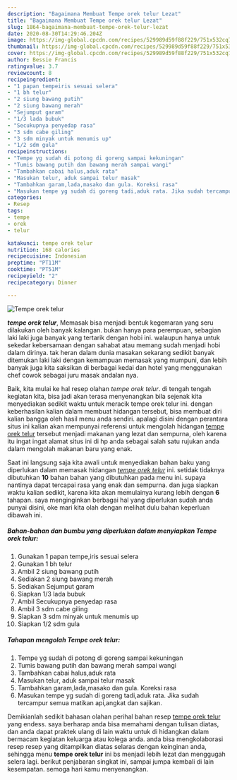 ```yaml
---
description: "Bagaimana Membuat Tempe orek telur Lezat"
title: "Bagaimana Membuat Tempe orek telur Lezat"
slug: 1864-bagaimana-membuat-tempe-orek-telur-lezat
date: 2020-08-30T14:29:46.204Z
image: https://img-global.cpcdn.com/recipes/529989d59f88f229/751x532cq70/tempe-orek-telur-foto-resep-utama.jpg
thumbnail: https://img-global.cpcdn.com/recipes/529989d59f88f229/751x532cq70/tempe-orek-telur-foto-resep-utama.jpg
cover: https://img-global.cpcdn.com/recipes/529989d59f88f229/751x532cq70/tempe-orek-telur-foto-resep-utama.jpg
author: Bessie Francis
ratingvalue: 3.7
reviewcount: 8
recipeingredient:
- "1 papan tempeiris sesuai selera"
- "1 bh telur"
- "2 siung bawang putih"
- "2 siung bawang merah"
- "Sejumput garam"
- "1/3 lada bubuk"
- "Secukupnya penyedap rasa"
- "3 sdm cabe giling"
- "3 sdm minyak untuk menumis up"
- "1/2 sdm gula"
recipeinstructions:
- "Tempe yg sudah di potong di goreng sampai kekuningan"
- "Tumis bawang putih dan bawang merah sampai wangi"
- "Tambahkan cabai halus,aduk rata"
- "Masukan telur, aduk sampai telur masak"
- "Tambahkan garam,lada,masako dan gula. Koreksi rasa"
- "Masukan tempe yg sudah di goreng tadi,aduk rata. Jika sudah tercampur semua matikan api,angkat dan sajikan."
categories:
- Resep
tags:
- tempe
- orek
- telur

katakunci: tempe orek telur 
nutrition: 168 calories
recipecuisine: Indonesian
preptime: "PT11M"
cooktime: "PT51M"
recipeyield: "2"
recipecategory: Dinner

---
```



![Tempe orek telur](https://img-global.cpcdn.com/recipes/529989d59f88f229/751x532cq70/tempe-orek-telur-foto-resep-utama.jpg)

<b><i>tempe orek telur</i></b>, Memasak bisa menjadi bentuk kegemaran yang seru dilakukan oleh banyak kalangan. bukan hanya para perempuan, sebagian laki laki juga banyak yang tertarik dengan hobi ini. walaupun hanya untuk sekedar kebersamaan dengan sahabat atau memang sudah menjadi hobi dalam dirinya. tak heran dalam dunia masakan sekarang sedikit banyak ditemukan laki laki dengan kemampuan memasak yang mumpuni, dan lebih banyak juga kita saksikan di berbagai kedai dan hotel yang menggunakan chef cowok sebagai juru masak andalan nya.



Baik, kita mulai ke hal resep olahan <i>tempe orek telur</i>. di tengah tengah kegiatan kita, bisa jadi akan terasa menyenangkan bila sejenak kita menyediakan sedikit waktu untuk meracik tempe orek telur ini. dengan keberhasilan kalian dalam membuat hidangan tersebut, bisa membuat diri kalian bangga oleh hasil menu anda sendiri. apalagi disini dengan perantara situs ini kalian akan mempunyai referensi untuk mengolah hidangan <u>tempe orek telur</u> tersebut menjadi makanan yang lezat dan sempurna, oleh karena itu ingat ingat alamat situs ini di hp anda sebagai salah satu rujukan anda dalam mengolah makanan baru yang enak.


Saat ini langsung saja kita awali untuk menyediakan bahan baku yang diperlukan dalam memasak hidangan <u><i>tempe orek telur</i></u> ini. setidak tidaknya dibutuhkan <b>10</b> bahan bahan yang dibutuhkan pada menu ini. supaya nantinya dapat tercapai rasa yang enak dan sempurna. dan juga siapkan waktu kalian sedikit, karena kita akan memulainya kurang lebih dengan <b>6</b> tahapan. saya menginginkan berbagai hal yang diperlukan sudah anda punyai disini, oke mari kita olah dengan melihat dulu bahan keperluan dibawah ini.

<!--inarticleads1-->

##### Bahan-bahan dan bumbu yang diperlukan dalam menyiapkan Tempe orek telur:

1. Gunakan 1 papan tempe,iris sesuai selera
1. Gunakan 1 bh telur
1. Ambil 2 siung bawang putih
1. Sediakan 2 siung bawang merah
1. Sediakan Sejumput garam
1. Siapkan 1/3 lada bubuk
1. Ambil Secukupnya penyedap rasa
1. Ambil 3 sdm cabe giling
1. Siapkan 3 sdm minyak untuk menumis up
1. Siapkan 1/2 sdm gula




<!--inarticleads2-->

##### Tahapan mengolah Tempe orek telur:

1. Tempe yg sudah di potong di goreng sampai kekuningan
1. Tumis bawang putih dan bawang merah sampai wangi
1. Tambahkan cabai halus,aduk rata
1. Masukan telur, aduk sampai telur masak
1. Tambahkan garam,lada,masako dan gula. Koreksi rasa
1. Masukan tempe yg sudah di goreng tadi,aduk rata. Jika sudah tercampur semua matikan api,angkat dan sajikan.




Demikianlah sedikit bahasan olahan perihal bahan resep <u>tempe orek telur</u> yang endess. saya berharap anda bisa memahami dengan tulisan diatas, dan anda dapat praktek ulang di lain waktu untuk di hidangkan dalam bermacam kegiatan keluarga atau kolega anda. anda bisa mengkolaborasi resep resep yang ditampilkan diatas selaras dengan keinginan anda, sehingga menu <b>tempe orek telur</b> ini bs menjadi lebih lezat dan menggugah selera lagi. berikut penjabaran singkat ini, sampai jumpa kembali di lain kesempatan. semoga hari kamu menyenangkan.
